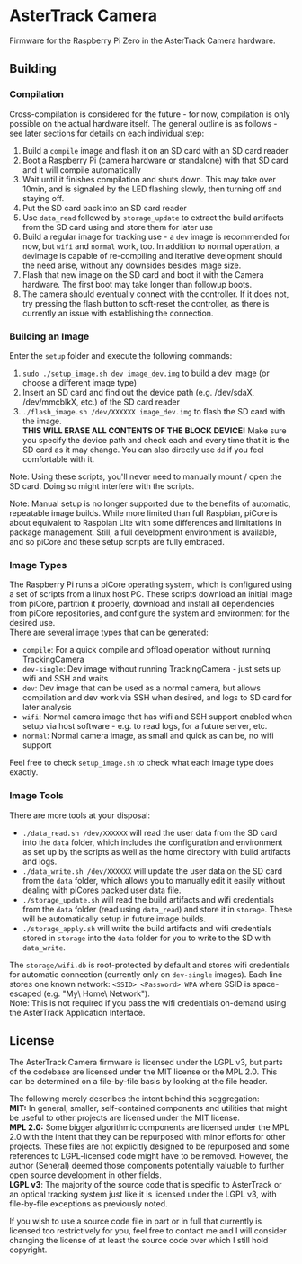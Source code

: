 # AsterTrack Camera

Firmware for the Raspberry Pi Zero in the AsterTrack Camera hardware. <br>

## Building

### Compilation
Cross-compilation is considered for the future - for now, compilation is only possible on the actual hardware itself. The general outline is as follows - see later sections for details on each individual step:
1. Build a `compile` image and flash it on an SD card with an SD card reader
2. Boot a Raspberry Pi (camera hardware or standalone) with that SD card and it will compile automatically
3. Wait until it finishes compilation and shuts down. This may take over 10min, and is signaled by the LED flashing slowly, then turning off and staying off.
4. Put the SD card back into an SD card reader
5. Use `data_read` followed by `storage_update` to extract the build artifacts from the SD card using and store them for later use
6. Build a regular image for tracking use - a `dev` image is recommended for now, but `wifi` and `normal` work, too. In addition to normal operation, a `dev`image is capable of re-compiling and iterative development should the need arise, without any downsides besides image size.
7. Flash that new image on the SD card and boot it with the Camera hardware. The first boot may take longer than followup boots.
8. The camera should eventually connect with the controller. If it does not, try pressing the flash button to soft-reset the controller, as there is currently an issue with establishing the connection.

### Building an Image

Enter the `setup` folder and execute the following commands:
1. `sudo ./setup_image.sh dev image_dev.img` to build a dev image (or choose a different image type)
2. Insert an SD card and find out the device path (e.g. /dev/sdaX, /dev/mmcblkX, etc.) of the SD card reader
3. `./flash_image.sh /dev/XXXXXX image_dev.img` to flash the SD card with the image. <br>
**THIS WILL ERASE ALL CONTENTS OF THE BLOCK DEVICE!** Make sure you specify the device path and check each and every time that it is the SD card as it may change. You can also directly use `dd` if you feel comfortable with it.

Note: Using these scripts, you'll never need to manually mount / open the SD card. Doing so might interfere with the scripts.

Note: Manual setup is no longer supported due to the benefits of automatic, repeatable image builds. While more limited than full Raspbian, piCore is about equivalent to Raspbian Lite with some differences and limitations in package management. Still, a full development environment is available, and so piCore and these setup scripts are fully embraced.

### Image Types

The Raspberry Pi runs a piCore operating system, which is configured using a set of scripts from a linux host PC. These scripts download an initial image from piCore, partition it properly, download and install all dependencies from piCore repositories, and configure the system and environment for the desired use. <br>
There are several image types that can be generated:
- `compile`: For a quick compile and offload operation without running TrackingCamera
- `dev-single`: Dev image without running TrackingCamera - just sets up wifi and SSH and waits
- `dev`: Dev image that can be used as a normal camera, but allows compilation and dev work via SSH when desired, and logs to SD card for later analysis
- `wifi`: Normal camera image that has wifi and SSH support enabled when setup via host software - e.g. to read logs, for a future server, etc.
- `normal`: Normal camera image, as small and quick as can be, no wifi support

Feel free to check `setup_image.sh` to check what each image type does exactly.

### Image Tools

There are more tools at your disposal:
- `./data_read.sh /dev/XXXXXX` will read the user data from the SD card into the `data` folder, which includes the configuration and environment as set up by the scripts as well as the home directory with build artifacts and logs.
- `./data_write.sh /dev/XXXXXX` will update the user data on the SD card from the `data` folder, which allows you to manually edit it easily without dealing with piCores packed user data file.
- `./storage_update.sh` will read the build artifacts and wifi credentials from the `data` folder (read using `data_read`) and store it in `storage`. These will be automatically setup in future image builds.
- `./storage_apply.sh` will write the build artifacts and wifi credentials stored in `storage` into the `data` folder for you to write to the SD with `data_write`.

The `storage/wifi.db` is root-protected by default and stores wifi credentials for automatic connection (currently only on `dev-single` images).
Each line stores one known network: `<SSID> <Password> WPA` where SSID is space-escaped (e.g. "My\ Home\ Network"). <br>
Note: This is not required if you pass the wifi credentials on-demand using the AsterTrack Application Interface. <br>

## License
The AsterTrack Camera firmware is licensed under the LGPL v3, but parts of the codebase are licensed under the MIT license or the MPL 2.0. This can be determined on a file-by-file basis by looking at the file header.

The following merely describes the intent behind this seggregation: <br>
**MIT:**
In general, smaller, self-contained components and utilities that might be useful to other projects are licensed under the MIT license. <br>
**MPL 2.0:**
Some bigger algorithmic components are licensed under the MPL 2.0 with the intent that they can be repurposed with minor efforts for other projects. These files are not explicitly designed to be repurposed and some references to LGPL-licensed code might have to be removed. However, the author (Seneral) deemed those components potentially valuable to further open source development in other fields. <br>
**LGPL v3**:
The majority of the source code that is specific to AsterTrack or an optical tracking system just like it is licensed under the LGPL v3, with file-by-file exceptions as previously noted. <br>

If you wish to use a source code file in part or in full that currently is licensed too restrictively for you, feel free to contact me and I will consider changing the license of at least the source code over which I still hold copyright.